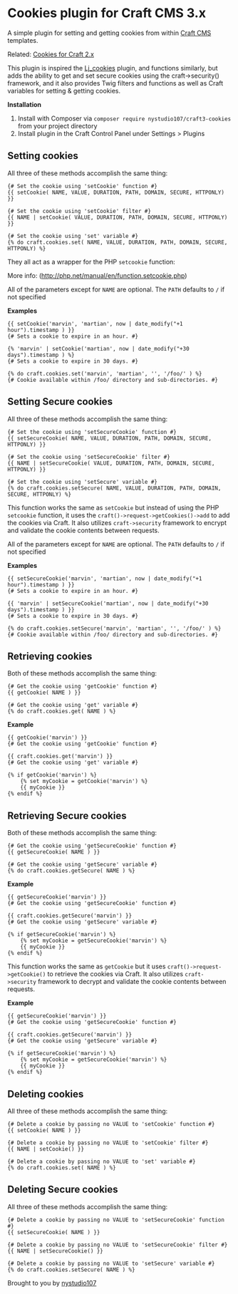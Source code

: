 # Cookies plugin for Craft CMS 3.x

A simple plugin for setting and getting cookies from within [Craft CMS](http://craftcms.com) templates.

Related: [Cookies for Craft 2.x](https://github.com/nystudio107/cookies)

This plugin is inspired the [Lj_cookies](https://github.com/lewisjenkins/craft-lj-cookies) plugin, and functions similarly, but adds the ability to get and set secure cookies using the craft->security() framework, and it also provides Twig filters and functions as well as Craft variables for setting & getting cookies.

**Installation**

1. Install with Composer via `composer require nystudio107/craft3-cookies` from your project directory
2. Install plugin in the Craft Control Panel under Settings > Plugins

## Setting cookies

All three of these methods accomplish the same thing:

    {# Set the cookie using 'setCookie' function #}
    {{ setCookie( NAME, VALUE, DURATION, PATH, DOMAIN, SECURE, HTTPONLY) }}

    {# Set the cookie using 'setCookie' filter #}
    {{ NAME | setCookie( VALUE, DURATION, PATH, DOMAIN, SECURE, HTTPONLY) }}

    {# Set the cookie using 'set' variable #}
    {% do craft.cookies.set( NAME, VALUE, DURATION, PATH, DOMAIN, SECURE, HTTPONLY) %}

They all act as a wrapper for the PHP `setcookie` function:

More info: (http://php.net/manual/en/function.setcookie.php)

All of the parameters except for `NAME` are optional.  The `PATH` defaults to `/` if not specified

**Examples**

    {{ setCookie('marvin', 'martian', now | date_modify("+1 hour").timestamp ) }}
    {# Sets a cookie to expire in an hour. #}

    {% 'marvin' | setCookie('martian', now | date_modify("+30 days").timestamp ) %}
    {# Sets a cookie to expire in 30 days. #}

    {% do craft.cookies.set('marvin', 'martian', '', '/foo/' ) %}
    {# Cookie available within /foo/ directory and sub-directories. #}

## Setting Secure cookies

All three of these methods accomplish the same thing:

    {# Set the cookie using 'setSecureCookie' function #}
    {{ setSecureCookie( NAME, VALUE, DURATION, PATH, DOMAIN, SECURE, HTTPONLY) }}

    {# Set the cookie using 'setSecureCookie' filter #}
    {{ NAME | setSecureCookie( VALUE, DURATION, PATH, DOMAIN, SECURE, HTTPONLY) }}

    {# Set the cookie using 'setSecure' variable #}
    {% do craft.cookies.setSecure( NAME, VALUE, DURATION, PATH, DOMAIN, SECURE, HTTPONLY) %}

This function works the same as `setCookie` but instead of using the PHP `setcookie` function, it uses the `craft()->request->getCookies()->add` to add the cookies via Craft.  It also utilizes `craft->security` framework to encrypt and validate the cookie contents between requests.

All of the parameters except for `NAME` are optional.  The `PATH` defaults to `/` if not specified

**Examples**

    {{ setSecureCookie('marvin', 'martian', now | date_modify("+1 hour").timestamp ) }}
    {# Sets a cookie to expire in an hour. #}

    {{ 'marvin' | setSecureCookie('martian', now | date_modify("+30 days").timestamp ) }}
    {# Sets a cookie to expire in 30 days. #}

    {% do craft.cookies.setSecure('marvin', 'martian', '', '/foo/' ) %}
    {# Cookie available within /foo/ directory and sub-directories. #}

## Retrieving cookies

Both of these methods accomplish the same thing:

    {# Get the cookie using 'getCookie' function #}
    {{ getCookie( NAME ) }}

    {# Get the cookie using 'get' variable #}
    {% do craft.cookies.get( NAME ) %}

**Example**

    {{ getCookie('marvin') }}
    {# Get the cookie using 'getCookie' function #}

    {{ craft.cookies.get('marvin') }}
    {# Get the cookie using 'get' variable #}

    {% if getCookie('marvin') %}
        {% set myCookie = getCookie('marvin') %}
        {{ myCookie }}
    {% endif %}

## Retrieving Secure cookies

Both of these methods accomplish the same thing:

    {# Get the cookie using 'getSecureCookie' function #}
    {{ getSecureCookie( NAME ) }}

    {# Get the cookie using 'getSecure' variable #}
    {% do craft.cookies.getSecure( NAME ) %}

**Example**

    {{ getSecureCookie('marvin') }}
    {# Get the cookie using 'getSecureCookie' function #}

    {{ craft.cookies.getSecure('marvin') }}
    {# Get the cookie using 'getSecure' variable #}

    {% if getSecureCookie('marvin') %}
        {% set myCookie = getSecureCookie('marvin') %}
        {{ myCookie }}
    {% endif %}

This function works the same as `getCookie` but it uses `craft()->request->getCookie()` to retrieve the cookies via Craft.  It also utilizes `craft->security` framework to decrypt and validate the cookie contents between requests.

**Example**

    {{ getSecureCookie('marvin') }}
    {# Get the cookie using 'getSecureCookie' function #}

    {{ craft.cookies.getSecure('marvin') }}
    {# Get the cookie using 'getSecure' variable #}

    {% if getSecureCookie('marvin') %}
        {% set myCookie = getSecureCookie('marvin') %}
        {{ myCookie }}
    {% endif %}

## Deleting cookies

All three of these methods accomplish the same thing:

    {# Delete a cookie by passing no VALUE to 'setCookie' function #}
    {{ setCookie( NAME ) }}

    {# Delete a cookie by passing no VALUE to 'setCookie' filter #}
    {{ NAME | setCookie() }}

    {# Delete a cookie by passing no VALUE to 'set' variable #}
    {% do craft.cookies.set( NAME ) %}

## Deleting Secure cookies

All three of these methods accomplish the same thing:

    {# Delete a cookie by passing no VALUE to 'setSecureCookie' function #}
    {{ setSecureCookie( NAME ) }}

    {# Delete a cookie by passing no VALUE to 'setSecureCookie' filter #}
    {{ NAME | setSecureCookie() }}

    {# Delete a cookie by passing no VALUE to 'setSecure' variable #}
    {% do craft.cookies.setSecure( NAME ) %}

Brought to you by [nystudio107](http://nystudio107.com)
